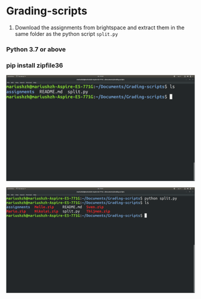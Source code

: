 # Grading-scripts

1. Download the assignments from brightspace and extract them in the same folder as the python script ```split.py```

### Python 3.7 or above 
### pip install zipfile36

![](images/bruh.png)

![](images/bruh2.png)
